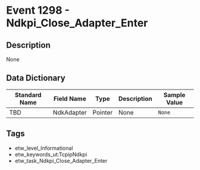 # Event 1298 - Ndkpi_Close_Adapter_Enter

## Description
None

## Data Dictionary
|Standard Name|Field Name|Type|Description|Sample Value|
|---|---|---|---|---|
|TBD|NdkAdapter|Pointer|None|`None`|

## Tags
* etw_level_Informational
* etw_keywords_ut:TcpipNdkpi
* etw_task_Ndkpi_Close_Adapter_Enter